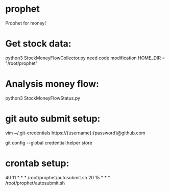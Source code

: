 # prophet
Prophet for money!

# Get stock data:
python3 StockMoneyFlowCollector.py
need code modification HOME_DIR = "/root/prophet"

# Analysis money flow:
python3 StockMoneyFlowStatus.py

# git auto submit setup:
vim ~/.git-credentials
https://{username}:{password}@github.com

git config --global credential.helper store

# crontab setup:
40 11 * * * /root/prophet/autosubmit.sh
20 15 * * * /root/prophet/autosubmit.sh

